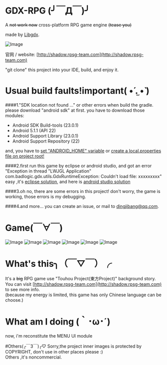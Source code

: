 # GDX-RPG (╯￣Д￣)╯
A ~~not work now~~ cross-platform RPG game engine ~~(tease you)~~

made by [Libgdx](https://github.com/libgdx/libgdx).

![Image](https://raw.githubusercontent.com/dingjibang/GDX-LAZY-FONT/master/foobar.png)

官网 / website:  [http://shadow.rpsg-team.com](http://shadow.rpsg-team.com)

"git clone" this project into your IDE, build, and enjoy it.

# Usual build faults!important( •́ .̫ •̀  )
####1."SDK location not found ..." or other errors when build the gradle.
please download "android sdk" at first. you have to download those modules:
- Android SDK Build-tools (23.0.1)
- Android 5.1.1 (API 22)
- Android Support Library (23.0.1)
- Android Support Repository (22)

and, you have to [set "ANDROID_HOME" variable](https://www.google.com.hk/#newwindow=1&q=how+to+set+ANDROID_HOME) or [create a local.properties file on project root!](http://stackoverflow.com/questions/23983221/importing-gradle-project-android-error)

####2.first run this game by eclipse or android studio, and got an error "Exception in thread "LWJGL Application" com.badlogic.gdx.utils.GdxRuntimeException: Couldn't load file: xxxxxxxxx"
easy ,it's [eclipse solution](http://stackoverflow.com/questions/22822767/new-libgdx-setup-receive-file-not-found/22833470#22833470), and here is [android studio  solution](http://stackoverflow.com/questions/24879812/libgdx-project-exception-in-thread-lwjgl-application-couldnt-load-file-erro)

####3.oh no, there are some errors in this project!
don't worry, the game is working, those errors is my debugging.

####4.and more...
you can create an issue, or mail to dingjibang@qq.com.

# Game(￣∀￣)
![Image](https://raw.githubusercontent.com/dingjibang/GDX-RPG/master/android/assets/share/share.png)
![Image](https://raw.githubusercontent.com/dingjibang/GDX-RPG/master/android/assets/share/1.png)
![Image](https://raw.githubusercontent.com/dingjibang/GDX-RPG/master/android/assets/share/2.png)
![Image](https://raw.githubusercontent.com/dingjibang/GDX-RPG/master/android/assets/share/3.png)
![Image](https://raw.githubusercontent.com/dingjibang/GDX-RPG/master/android/assets/share/4.png)
![Image](https://raw.githubusercontent.com/dingjibang/GDX-RPG/master/android/assets/share/5.png)

# What's this╮（￣▽￣）╭
It's a ~~big~~ RPG game use "Touhou Project(東方Project)" background story.<br/>
You can visit [http://shadow.rpsg-team.com](http://shadow.rpsg-team.com) to see more info.<br/>
(because my energy is limited, this game has only Chinese language can be choose.)

# What am I doing (｀･ω･´)
now, i'm reconstitute the MENU UI module

#Others(╭￣3￣)╭♡ 
Sorry,the project inner images is protected by COPYRIGHT, don't use in other places please :) <br/>
Others ,it's noncommercial.
